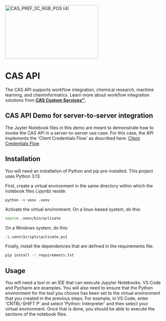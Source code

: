 
<img width="300" height="173" alt="CAS_PREF_3C_RGB_POS (4)" src="https://github.com/user-attachments/assets/955fa8ff-d341-429b-bfaa-a1cbed475a4f" />

# CAS API

The CAS API supports workflow integration, chemical research, machine learning, and cheminformatics.  Learn more about workflow integration solutions from __[CAS Custom Services℠](https://www.cas.org/solutions/cas-custom-services/workflow-integration).__

## CAS API Demo for server-to-server integration

The Juyter Notebook files in this demo are meant to demonstrate how to invoke the CAS API in a server-to-server use case.  For this case, the API implements the 'Client Credentials Flow' as described here: [Client Credentials Flow](https://oauth.net/2/grant-types/client-credentials/)

## Installation

You will need an installation of Python and pip pre-installed.  This project uses Python 3.13.

First, create a virtual environment in the same directory within which the notebook files (.ipynb) reside:
```bash or Windows Powershell
python -m venv .venv
```

Activate the virtual environment.  On a linux-based system, do this:
```bash
source .venv/bin/activate
```
On a Windows system, do this:
```Windows Powershell
.\.venv\Scripts\activate.ps1
```

Finally, install the dependencies that are defined in the requirements file:
```bash or Windows Powershell
pip install -r requirements.txt
```

## Usage

You will need a tool or an IDE that can execute Jupyter Notebooks.  VS Code and Pycharm are examples.  You will also need to ensure that the Python environment for the tool you choose has been set to the virtual environment that you created in the previous steps.  For example, in VS Code, enter 'CNTRL-SHIFT P' and select 'Python: Interpreter' and then select your virtual environment.  Once that is done, you should be able to execute the sections of the notebook files. 


